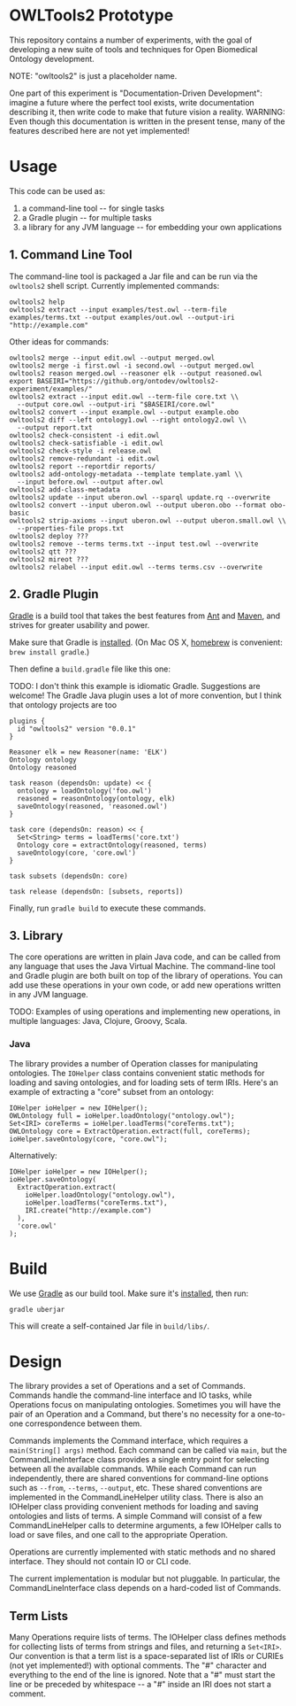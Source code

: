 # OWLTools2 Prototype

This repository contains a number of experiments, with the goal of developing a new suite of tools and techniques for Open Biomedical Ontology development.

NOTE: "owltools2" is just a placeholder name.

One part of this experiment is "Documentation-Driven Development": imagine a future where the perfect tool exists, write documentation describing it, then write code to make that future vision a reality. WARNING: Even though this documentation is written in the present tense, many of the features described here are not yet implemented!


# Usage

This code can be used as:

1. a command-line tool -- for single tasks
2. a Gradle plugin -- for multiple tasks
3. a library for any JVM language -- for embedding your own applications


## 1. Command Line Tool

The command-line tool is packaged a Jar file and can be run via the `owltools2` shell script. Currently implemented commands:

    owltools2 help
    owltools2 extract --input examples/test.owl --term-file examples/terms.txt --output examples/out.owl --output-iri "http://example.com"

Other ideas for commands:

    owltools2 merge --input edit.owl --output merged.owl
    owltools2 merge -i first.owl -i second.owl --output merged.owl
    owltools2 reason merged.owl --reasoner elk --output reasoned.owl
    export BASEIRI="https://github.org/ontodev/owltools2-experiment/examples/"
    owltools2 extract --input edit.owl --term-file core.txt \\
      --output core.owl --output-iri "$BASEIRI/core.owl"
    owltools2 convert --input example.owl --output example.obo
    owltools2 diff --left ontology1.owl --right ontology2.owl \\
      --output report.txt
    owltools2 check-consistent -i edit.owl
    owltools2 check-satisfiable -i edit.owl
    owltools2 check-style -i release.owl
    owltools2 remove-redundant -i edit.owl
    owltools2 report --reportdir reports/
    owltools2 add-ontology-metadata --template template.yaml \\
      --input before.owl --output after.owl
    owltools2 add-class-metadata
    owltools2 update --input uberon.owl --sparql update.rq --overwrite
    owltools2 convert --input uberon.owl --output uberon.obo --format obo-basic
    owltools2 strip-axioms --input uberon.owl --output uberon.small.owl \\
      --properties-file props.txt
    owltools2 deploy ???
    owltools2 remove --terms terms.txt --input test.owl --overwrite
    owltools2 qtt ???
    owltools2 mireot ???
    owltools2 relabel --input edit.owl --terms terms.csv --overwrite


## 2. Gradle Plugin

[Gradle](http://gradle.org) is a build tool that takes the best features from [Ant](https://ant.apache.org) and [Maven](http://maven.apache.org), and strives for greater usability and power.

Make sure that Gradle is [installed](https://gradle.org/docs/current/userguide/installation.html). (On Mac OS X, [homebrew](http://brew.sh) is convenient: `brew install gradle`.)

Then define a `build.gradle` file like this one:

TODO: I don't think this example is idiomatic Gradle. Suggestions are welcome! The Gradle Java plugin uses a lot of more convention, but I think that ontology projects are too

    plugins {
      id "owltools2" version "0.0.1"
    }

    Reasoner elk = new Reasoner(name: 'ELK')
    Ontology ontology
    Ontology reasoned

    task reason (dependsOn: update) << {
      ontology = loadOntology('foo.owl')
      reasoned = reasonOntology(ontology, elk)
      saveOntology(reasoned, 'reasoned.owl')
    }

    task core (dependsOn: reason) << {
      Set<String> terms = loadTerms('core.txt')
      Ontology core = extractOntology(reasoned, terms)
      saveOntology(core, 'core.owl')
    }

    task subsets (dependsOn: core)

    task release (dependsOn: [subsets, reports])

Finally, run `gradle build` to execute these commands.


## 3. Library

The core operations are written in plain Java code, and can be called from any language that uses the Java Virtual Machine. The command-line tool and Gradle plugin are both built on top of the library of operations. You can add use these operations in your own code, or add new operations written in any JVM language.

TODO: Examples of using operations and implementing new operations, in multiple languages: Java, Clojure, Groovy, Scala.


### Java

The library provides a number of Operation classes for manipulating ontologies. The `IOHelper` class contains convenient static methods for loading and saving ontologies, and for loading sets of term IRIs. Here's an example of extracting a "core" subset from an ontology:

    IOHelper ioHelper = new IOHelper();
    OWLOntology full = ioHelper.loadOntology("ontology.owl");
    Set<IRI> coreTerms = ioHelper.loadTerms("coreTerms.txt");
    OWLOntology core = ExtractOperation.extract(full, coreTerms);
    ioHelper.saveOntology(core, "core.owl");

Alternatively:

    IOHelper ioHelper = new IOHelper();
    ioHelper.saveOntology(
      ExtractOperation.extract(
        ioHelper.loadOntology("ontology.owl"),
        ioHelper.loadTerms("coreTerms.txt"),
        IRI.create("http://example.com")
      ),
      'core.owl'
    );


# Build

We use [Gradle](http://gradle.org) as our build tool. Make sure it's [installed](https://gradle.org/docs/current/userguide/installation.html), then run:

    gradle uberjar

This will create a self-contained Jar file in `build/libs/`.


# Design

The library provides a set of Operations and a set of Commands. Commands handle the command-line interface and IO tasks, while Operations focus on manipulating ontologies. Sometimes you will have the pair of an Operation and a Command, but there's no necessity for a one-to-one correspondence between them.

Commands implements the Command interface, which requires a `main(String[] args)` method. Each command can be called via `main`, but the CommandLineInterface class provides a single entry point for selecting between all the available commands. While each Command can run independently, there are shared conventions for command-line options such as `--from`, `--terms`, `--output`, etc. These shared conventions are implemented in the CommandLineHelper utility class. There is also an IOHelper class providing convenient methods for loading and saving ontologies and lists of terms. A simple Command will consist of a few CommandLineHelper calls to determine arguments, a few IOHelper calls to load or save files, and one call to the appropriate Operation.

Operations are currently implemented with static methods and no shared interface. They should not contain IO or CLI code.

The current implementation is modular but not pluggable. In particular, the CommandLineInterface class depends on a hard-coded list of Commands.


## Term Lists

Many Operations require lists of terms. The IOHelper class defines methods for collecting lists of terms from strings and files, and returning a `Set<IRI>`. Our convention is that a term list is a space-separated list of IRIs or CURIEs (not yet implemented!) with optional comments. The "#" character and everything to the end of the line is ignored. Note that a "#" must start the line or be preceded by whitespace -- a "#" inside an IRI does not start a comment.


